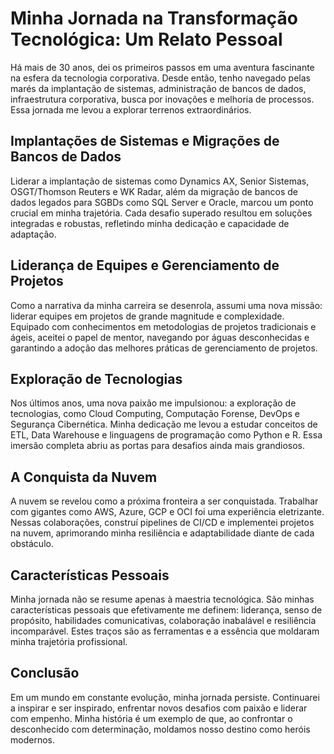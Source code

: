 # Minha Jornada na Transformação Tecnológica: Um Relato Pessoal

Há mais de 30 anos, dei os primeiros passos em uma aventura fascinante na esfera da tecnologia corporativa. Desde então, tenho navegado pelas marés da implantação de sistemas, administração de bancos de dados, infraestrutura corporativa, busca por inovações e melhoria de processos. Essa jornada me levou a explorar terrenos extraordinários.

## Implantações de Sistemas e Migrações de Bancos de Dados

Liderar a implantação de sistemas como Dynamics AX, Senior Sistemas, OSGT/Thomson Reuters e WK Radar, além da migração de bancos de dados legados para SGBDs como SQL Server e Oracle, marcou um ponto crucial em minha trajetória. Cada desafio superado resultou em soluções integradas e robustas, refletindo minha dedicação e capacidade de adaptação.

## Liderança de Equipes e Gerenciamento de Projetos

Como a narrativa da minha carreira se desenrola, assumi uma nova missão: liderar equipes em projetos de grande magnitude e complexidade. Equipado com conhecimentos em metodologias de projetos tradicionais e ágeis, aceitei o papel de mentor, navegando por águas desconhecidas e garantindo a adoção das melhores práticas de gerenciamento de projetos.

## Exploração de Tecnologias

Nos últimos anos, uma nova paixão me impulsionou: a exploração de tecnologias, como Cloud Computing, Computação Forense, DevOps e Segurança Cibernética. Minha dedicação me levou a estudar conceitos de ETL, Data Warehouse e linguagens de programação como Python e R. Essa imersão completa abriu as portas para desafios ainda mais grandiosos.

## A Conquista da Nuvem

A nuvem se revelou como a próxima fronteira a ser conquistada. Trabalhar com gigantes como AWS, Azure, GCP e OCI foi uma experiência eletrizante. Nessas colaborações, construí pipelines de CI/CD e implementei projetos na nuvem, aprimorando minha resiliência e adaptabilidade diante de cada obstáculo.

## Características Pessoais

Minha jornada não se resume apenas à maestria tecnológica. São minhas características pessoais que efetivamente me definem: liderança, senso de propósito, habilidades comunicativas, colaboração inabalável e resiliência incomparável. Estes traços são as ferramentas e a essência que moldaram minha trajetória profissional.

## Conclusão

Em um mundo em constante evolução, minha jornada persiste. Continuarei a inspirar e ser inspirado, enfrentar novos desafios com paixão e liderar com empenho. Minha história é um exemplo de que, ao confrontar o desconhecido com determinação, moldamos nosso destino como heróis modernos.
